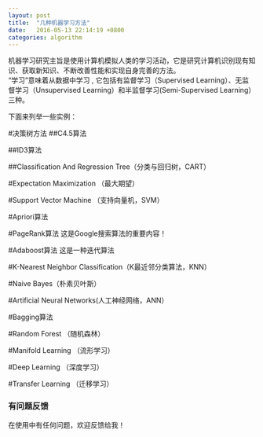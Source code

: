 ```yaml
---
layout: post
title:  "几种机器学习方法"
date:   2016-05-13 22:14:19 +0800
categories: algorithm
---
```


机器学习研究主旨是使用计算机模拟人类的学习活动，它是研究计算机识别现有知识、获取新知识、不断改善性能和实现自身完善的方法。  
“学习”意味着从数据中学习 , 它包括有监督学习（Supervised Learning）、无监督学习（Unsupervised Learning）和半监督学习(Semi-Supervised Learning）三种。

下面来列举一些实例：

#决策树方法
##C4.5算法

##ID3算法

##Classification And Regression Tree（分类与回归树，CART）

#Expectation Maximization （最大期望）

#Support Vector Machine （支持向量机，SVM）

#Apriori算法

#PageRank算法 
这是Google搜索算法的重要内容！

#Adaboost算法
这是一种迭代算法

#K-Nearest Neighbor Classification（K最近邻分类算法，KNN）

#Naive Bayes（朴素贝叶斯）

#Artificial Neural Networks(人工神经网络，ANN）

#Bagging算法

#Random Forest （随机森林）

#Manifold Learning （流形学习）

#Deep Learning （深度学习）

#Transfer Learning （迁移学习）



### 有问题反馈
在使用中有任何问题，欢迎反馈给我！

